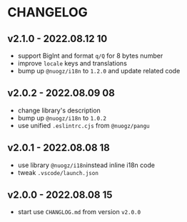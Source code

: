 # CHANGELOG

## v2.1.0 - 2022.08.12 10
* support BigInt and format `q/Q` for 8 bytes number
* improve `locale` keys and translations
* bump up `@nuogz/i18n` to `1.2.0` and update related code


## v2.0.2 - 2022.08.09 08
* change library's description
* bump up `@nuogz/i18n` to `1.0.2`
* use unified `.eslintrc.cjs` from `@nuogz/pangu`


## v2.0.1 - 2022.08.08 18
* use library `@nuogz/i18n`instead inline i18n code
* tweak `.vscode/launch.json`


## v2.0.0 - 2022.08.08 15
* start use `CHANGLOG.md` from version `v2.0.0`
